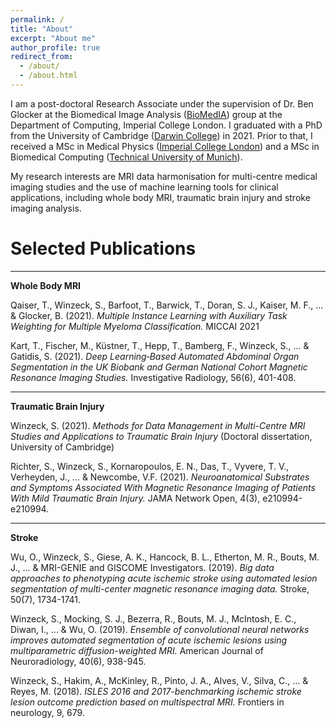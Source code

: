 ```yaml
---
permalink: /
title: "About"
excerpt: "About me"
author_profile: true
redirect_from: 
  - /about/
  - /about.html
---
```


I am a post-doctoral Research Associate under the supervision of Dr. Ben Glocker at the Biomedical Image Analysis ([BioMedIA](https://biomedia.doc.ic.ac.uk/ "BioMedIA")) group at the Department of Computing, Imperial College London. I graduated with a PhD from the University of Cambridge ([Darwin College](https://www.darwin.cam.ac.uk/  "Darwin")) in 2021. Prior to that, I received a MSc in Medical Physics ([Imperial College London](http://www.imperial.ac.uk/bioengineering/ "ICL Bioengineering")) and a MSc in Biomedical Computing ([Technical University of Munich](http://campar.in.tum.de/WebHome "CAMP")).

My research interests are MRI data harmonisation for multi-centre medical imaging studies and the use of machine learning tools for clinical applications, including whole body MRI, traumatic brain injury and stroke imaging analysis.

Selected Publications
======
---
**Whole Body MRI**

Qaiser, T., Winzeck, S., Barfoot, T., Barwick, T., Doran, S. J., Kaiser, M. F., ... & Glocker, B. (2021). 
*Multiple Instance Learning with Auxiliary Task Weighting for Multiple Myeloma Classification.*
MICCAI 2021

Kart, T., Fischer, M., Küstner, T., Hepp, T., Bamberg, F., Winzeck, S., ... & Gatidis, S. (2021). 
*Deep Learning‐Based Automated Abdominal Organ Segmentation in the UK Biobank and German National Cohort Magnetic Resonance Imaging Studies.*
Investigative Radiology, 56(6), 401-408.

---
**Traumatic Brain Injury**

Winzeck, S. (2021). 
*Methods for Data Management in Multi-Centre MRI Studies and Applications to Traumatic Brain Injury*
(Doctoral dissertation, University of Cambridge)

Richter, S., Winzeck, S., Kornaropoulos, E. N., Das, T., Vyvere, T. V., Verheyden, J., ... & Newcombe, V.F. (2021). 
*Neuroanatomical Substrates and Symptoms Associated With Magnetic Resonance Imaging of Patients With Mild Traumatic Brain Injury.*
JAMA Network Open, 4(3), e210994-e210994.

---
**Stroke**

Wu, O., Winzeck, S., Giese, A. K., Hancock, B. L., Etherton, M. R., Bouts, M. J., ... & MRI-GENIE and
GISCOME Investigators. (2019). 
*Big data approaches to phenotyping acute ischemic stroke using automated lesion segmentation of multi-center magnetic resonance imaging data.*
Stroke, 50(7), 1734-1741.

Winzeck, S., Mocking, S. J., Bezerra, R., Bouts, M. J., McIntosh, E. C., Diwan, I., ... & Wu, O. (2019).
*Ensemble of convolutional neural networks improves automated segmentation of acute ischemic lesions using multiparametric diffusion-weighted MRI.*
 American Journal of Neuroradiology, 40(6), 938-945.

Winzeck, S., Hakim, A., McKinley, R., Pinto, J. A., Alves, V., Silva, C., ... & Reyes, M. (2018). 
*ISLES 2016 and 2017-benchmarking ischemic stroke lesion outcome prediction based on multispectral
MRI.*
Frontiers in neurology, 9, 679.


